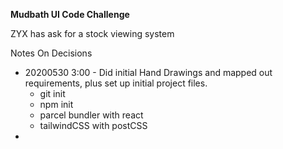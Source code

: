 **Mudbath UI Code Challenge**


ZYX has ask for a stock viewing system


Notes On Decisions 
* 20200530 3:00 - Did initial Hand Drawings and mapped out requirements, plus set up initial project files.
  * git init
  * npm init
  * parcel bundler with react
  * tailwindCSS with postCSS
* 